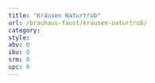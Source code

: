 ```yaml
---
title: "Kräusen Naturtrüb"
url: /brauhaus-faust/krausen-naturtrub/
category: 
style: 
abv: 0
ibu: 0
srm: 0
upc: 0
---
```


